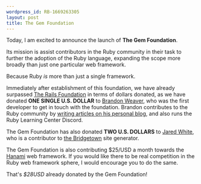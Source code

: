 ```yaml
---
wordpress_id: RB-1669263305
layout: post
title: The Gem Foundation
---
```



<div class="text-3xl text-center"><p>Today, I am excited to announce the launch of <strong>The Gem Foundation</strong>.</p></div>

Its mission is assist contributors in the Ruby community in their task to further the adoption of the Ruby language, expanding the scope more broadly than just one particular web framework.

Because Ruby _is_ more than just a single framework.

Immediately after establishment of this foundation, we have already surpassed [The Rails Foundation](https://rubyonrails.org/2022/11/14/the-rails-foundation) in terms of dollars donated, as we have donated **ONE SINGLE U.S. DOLLAR** to [Brandon Weaver](https://ruby.social/@baweaver), who was the first developer to get in touch with the foundation. Brandon contributes to the Ruby community by [writing articles on his personal blog](https://dev.to/baweaver), and also runs the Ruby Learning Center Discord.

The Gem Foundation has also donated **TWO U.S. DOLLARS** to [Jared White](https://ruby.social/@jaredwhite@indieweb.social), who is a contributor to [the Bridgetown](https://www.bridgetownrb.com/) site generator.

The Gem Foundation is also contributing $25/USD a month towards the [Hanami](https://github.com/sponsors/hanami) web framework. If you would like there to be real competition in the Ruby web framework sphere, I would encourage you to do the same.

That's _$28USD_ already donated by the Gem Foundation!
